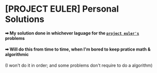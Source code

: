# [PROJECT EULER] Personal Solutions

#### ➡ My solution done in whichever laguage for the [`project euler's`](https://projecteuler.net/archives) problems

#### ➡ Will do this from time to time, when I'm bored to keep pratice math & algorithmic

(I won't do it in order; and some problems don't require to do a algorithm)
